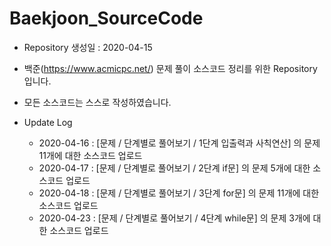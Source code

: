 # Baekjoon_SourceCode

* Repository 생성일 : 2020-04-15
* 백준(https://www.acmicpc.net/) 문제 풀이 소스코드 정리를 위한 Repository 입니다.
* 모든 소스코드는 스스로 작성하였습니다.

* Update Log
  * 2020-04-16 : [문제 / 단계별로 풀어보기 / 1단계 입출력과 사칙연산] 의 문제 11개에 대한 소스코드 업로드
  * 2020-04-17 : [문제 / 단계별로 풀어보기 / 2단계 if문] 의 문제 5개에 대한 소스코드 업로드
  * 2020-04-18 : [문제 / 단계별로 풀어보기 / 3단계 for문] 의 문제 11개에 대한 소스코드 업로드
  * 2020-04-23 : [문제 / 단계별로 풀어보기 / 4단계 while문] 의 문제 3개에 대한 소스코드 업로드
